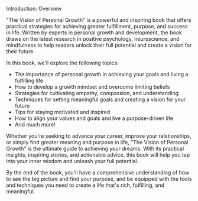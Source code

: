 Introduction: Overview

"The Vision of Personal Growth" is a powerful and inspiring book that offers practical strategies for achieving greater fulfillment, purpose, and success in life. Written by experts in personal growth and development, the book draws on the latest research in positive psychology, neuroscience, and mindfulness to help readers unlock their full potential and create a vision for their future.

In this book, we'll explore the following topics:

* The importance of personal growth in achieving your goals and living a fulfilling life
* How to develop a growth mindset and overcome limiting beliefs
* Strategies for cultivating empathy, compassion, and understanding
* Techniques for setting meaningful goals and creating a vision for your future
* Tips for staying motivated and inspired
* How to align your values and goals and live a purpose-driven life
* And much more!

Whether you're seeking to advance your career, improve your relationships, or simply find greater meaning and purpose in life, "The Vision of Personal Growth" is the ultimate guide to achieving your dreams. With its practical insights, inspiring stories, and actionable advice, this book will help you tap into your inner wisdom and unleash your full potential.

By the end of the book, you'll have a comprehensive understanding of how to see the big picture and find your purpose, and be equipped with the tools and techniques you need to create a life that's rich, fulfilling, and meaningful.
